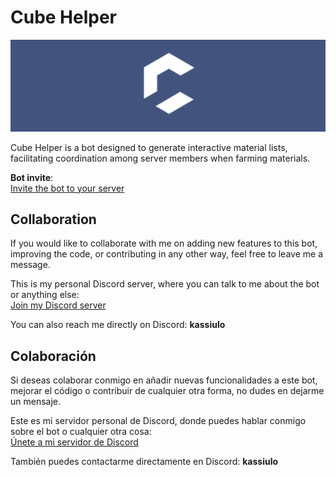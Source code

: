 # Cube Helper
![Cube Helper Banner](https://github.com/mjpr-3435/CubeHelper/blob/master/Database/Images/Logo%20Banner%20GH.png)

Cube Helper is a bot designed to generate interactive material lists, facilitating coordination among server members when farming materials. 

**Bot invite**:  
[Invite the bot to your server](https://discord.com/api/oauth2/authorize?client_id=1208898496237805630&permissions=8&scope=bot)

## Collaboration

If you would like to collaborate with me on adding new features to this bot, improving the code, or contributing in any other way, feel free to leave me a message.

This is my personal Discord server, where you can talk to me about the bot or anything else:  
[Join my Discord server](https://discord.gg/xB9N38HBJY)

You can also reach me directly on Discord: **kassiulo**

## Colaboración

Si deseas colaborar conmigo en añadir nuevas funcionalidades a este bot, mejorar el código o contribuir de cualquier otra forma, no dudes en dejarme un mensaje.

Este es mi servidor personal de Discord, donde puedes hablar conmigo sobre el bot o cualquier otra cosa:  
[Únete a mi servidor de Discord](https://discord.gg/xB9N38HBJY)

También puedes contactarme directamente en Discord: **kassiulo**
